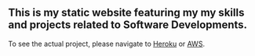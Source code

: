 ## This is my static website featuring my my skills and projects related to Software Developments.

To see the actual project, please navigate to [Heroku](https://jeffrey-website.herokuapp.com/) or [AWS](http://www.jeffreyprofile.com.s3-website-us-west-1.amazonaws.com/).
